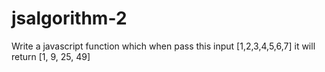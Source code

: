 # jsalgorithm-2
Write a javascript function which when pass this input [1,2,3,4,5,6,7] it will return [1, 9, 25, 49]
